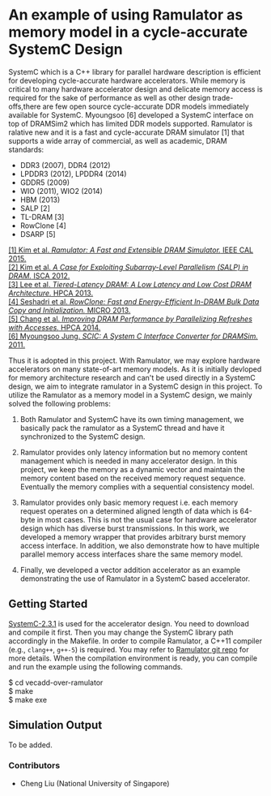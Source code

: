 # An example of using Ramulator as memory model in a cycle-accurate SystemC Design
SystemC which is a C++ library for parallel hardware description is efficient 
for developing cycle-accurate hardware accelerators. While 
memory is critical to many hardware accelerator design and delicate memory access 
is required for the sake of performance as well as other design trade-offs,there are few open 
source cycle-accurate DDR models immediately available for SystemC. 
Myoungsoo \[6\] developed a SystemC interface on top of DRAMSim2 
which has limited DDR models supported. Ramulator is ralative new and it is a fast 
and cycle-accurate DRAM simulator \[1\] that supports a wide array of commercial, as well as 
academic, DRAM standards:

- DDR3 (2007), DDR4 (2012)
- LPDDR3 (2012), LPDDR4 (2014)
- GDDR5 (2009)
- WIO (2011), WIO2 (2014)
- HBM (2013)
- SALP \[2\]
- TL-DRAM \[3\]
- RowClone \[4\]
- DSARP \[5\]

[\[1\] Kim et al. *Ramulator: A Fast and Extensible DRAM Simulator.* IEEE CAL
2015.](https://users.ece.cmu.edu/~omutlu/pub/ramulator_dram_simulator-ieee-cal15.pdf)  
[\[2\] Kim et al. *A Case for Exploiting Subarray-Level Parallelism (SALP) in
DRAM.* ISCA 2012.](https://users.ece.cmu.edu/~omutlu/pub/salp-dram_isca12.pdf)  
[\[3\] Lee et al. *Tiered-Latency DRAM: A Low Latency and Low Cost DRAM
Architecture.* HPCA 2013.](https://users.ece.cmu.edu/~omutlu/pub/tldram_hpca13.pdf)  
[\[4\] Seshadri et al. *RowClone: Fast and Energy-Efficient In-DRAM Bulk Data
Copy and Initialization.* MICRO
2013.](https://users.ece.cmu.edu/~omutlu/pub/rowclone_micro13.pdf)  
[\[5\] Chang et al. *Improving DRAM Performance by Parallelizing Refreshes with
Accesses.* HPCA 2014.](https://users.ece.cmu.edu/~omutlu/pub/dram-access-refresh-parallelization_hpca14.pdf)  
[\[6\] Myoungsoo Jung. *SCIC: A System C Interface Converter for DRAMSim.* 2011.](https://github.com/LBNL-CODEX/DRAMSim_SystemC)

Thus it is adopted in this project. With Ramulator, we may explore hardware 
accelerators on many state-of-art memory models.
As it is initially devloped for memory architecture research and can't be used directly in a 
SystemC design, we aim to integrate ramulator in a SystemC design in this project. To utilize the 
Ramulator as a memory model in a SystemC design, we mainly solved the following problems:

1) Both Ramulator and SystemC have its own timing management, we basically pack the ramulator 
as a SystemC thread and have it synchronized to the SystemC design. 

2) Ramulator provides only latency information but no memory content management 
which is needed in many accelerator design. In this project, we keep the memory as 
a dynamic vector and maintain the memory content based on the received memory 
request sequence. Eventually the memory complies with a sequential consistency model.

3) Ramulator provides only basic memory request i.e. each memory request operates on 
a determined aligned length of data which is 64-byte in most cases. This is 
not the usual case for hardware accelerator design which has diverse burst transmissions. 
In this work, we developed a memory wrapper that provides arbitrary burst memory 
access interface. In addition, we also demonstrate how to have multiple parallel 
memory access interfaces share the same memory model.

4) Finally, we developed a vector addition accelerator as an example demonstrating the 
use of Ramulator in a SystemC based accelerator.

## Getting Started
[SystemC-2.3.1](http://accellera.org/downloads/standards/systemc) 
is used for the accelerator design. You need to download and compile it first. Then 
you may change the SystemC library path accordingly in the Makefile. 
In order to compile Ramulator, a C++11 compiler (e.g., `clang++`, `g++-5`) is required. 
You may refer to [Ramulator git repo](https://github.com/CMU-SAFARI/ramulator) 
for more details. When the compilation environment is ready, you can compile 
and run the example using the following commands.   

$ cd vecadd-over-ramulator  
$ make   
$ make exe   
       
## Simulation Output
To be added.

### Contributors
- Cheng Liu (National University of Singapore) 
